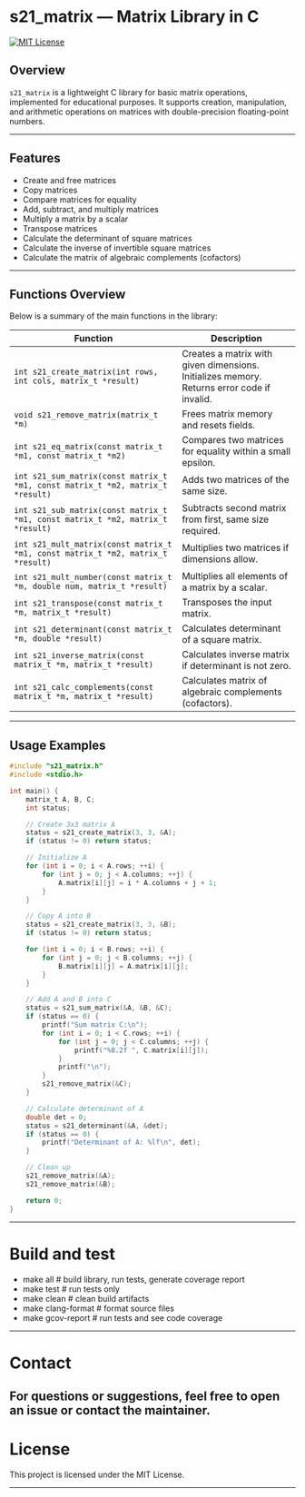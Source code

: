 # s21_matrix — Matrix Library in C

[![MIT License](https://img.shields.io/badge/license-MIT-blue.svg)](LICENSE)

## Overview

`s21_matrix` is a lightweight C library for basic matrix operations, implemented for educational purposes. It supports creation, manipulation, and arithmetic operations on matrices with double-precision floating-point numbers.

---

## Features

- Create and free matrices
- Copy matrices
- Compare matrices for equality
- Add, subtract, and multiply matrices
- Multiply a matrix by a scalar
- Transpose matrices
- Calculate the determinant of square matrices
- Calculate the inverse of invertible square matrices
- Calculate the matrix of algebraic complements (cofactors)

---

## Functions Overview

Below is a summary of the main functions in the library:

| Function                         | Description                                                      |
|---------------------------------|------------------------------------------------------------------|
| `int s21_create_matrix(int rows, int cols, matrix_t *result)` | Creates a matrix with given dimensions. Initializes memory. Returns error code if invalid. |
| `void s21_remove_matrix(matrix_t *m)`                        | Frees matrix memory and resets fields.                          |
| `int s21_eq_matrix(const matrix_t *m1, const matrix_t *m2)`  | Compares two matrices for equality within a small epsilon.      |
| `int s21_sum_matrix(const matrix_t *m1, const matrix_t *m2, matrix_t *result)` | Adds two matrices of the same size.                             |
| `int s21_sub_matrix(const matrix_t *m1, const matrix_t *m2, matrix_t *result)` | Subtracts second matrix from first, same size required.        |
| `int s21_mult_matrix(const matrix_t *m1, const matrix_t *m2, matrix_t *result)` | Multiplies two matrices if dimensions allow.                    |
| `int s21_mult_number(const matrix_t *m, double num, matrix_t *result)` | Multiplies all elements of a matrix by a scalar.                |
| `int s21_transpose(const matrix_t *m, matrix_t *result)`      | Transposes the input matrix.                                    |
| `int s21_determinant(const matrix_t *m, double *result)`      | Calculates determinant of a square matrix.                      |
| `int s21_inverse_matrix(const matrix_t *m, matrix_t *result)` | Calculates inverse matrix if determinant is not zero.          |
| `int s21_calc_complements(const matrix_t *m, matrix_t *result)` | Calculates matrix of algebraic complements (cofactors).       |

---

## Usage Examples

```c
#include "s21_matrix.h"
#include <stdio.h>

int main() {
    matrix_t A, B, C;
    int status;

    // Create 3x3 matrix A
    status = s21_create_matrix(3, 3, &A);
    if (status != 0) return status;

    // Initialize A
    for (int i = 0; i < A.rows; ++i) {
        for (int j = 0; j < A.columns; ++j) {
            A.matrix[i][j] = i * A.columns + j + 1;
        }
    }

    // Copy A into B
    status = s21_create_matrix(3, 3, &B);
    if (status != 0) return status;

    for (int i = 0; i < B.rows; ++i) {
        for (int j = 0; j < B.columns; ++j) {
            B.matrix[i][j] = A.matrix[i][j];
        }
    }

    // Add A and B into C
    status = s21_sum_matrix(&A, &B, &C);
    if (status == 0) {
        printf("Sum matrix C:\n");
        for (int i = 0; i < C.rows; ++i) {
            for (int j = 0; j < C.columns; ++j) {
                printf("%8.2f ", C.matrix[i][j]);
            }
            printf("\n");
        }
        s21_remove_matrix(&C);
    }

    // Calculate determinant of A
    double det = 0;
    status = s21_determinant(&A, &det);
    if (status == 0) {
        printf("Determinant of A: %lf\n", det);
    }

    // Clean up
    s21_remove_matrix(&A);
    s21_remove_matrix(&B);

    return 0;
}
```
---
# Build and test
- make all      # build library, run tests, generate coverage report
- make test     # run tests only
- make clean    # clean build artifacts
- make clang-format  # format source files
- make gcov-report     # run tests and see code coverage
---
# Contact
For questions or suggestions, feel free to open an issue or contact the maintainer.
---
# License

This project is licensed under the MIT License.

---
